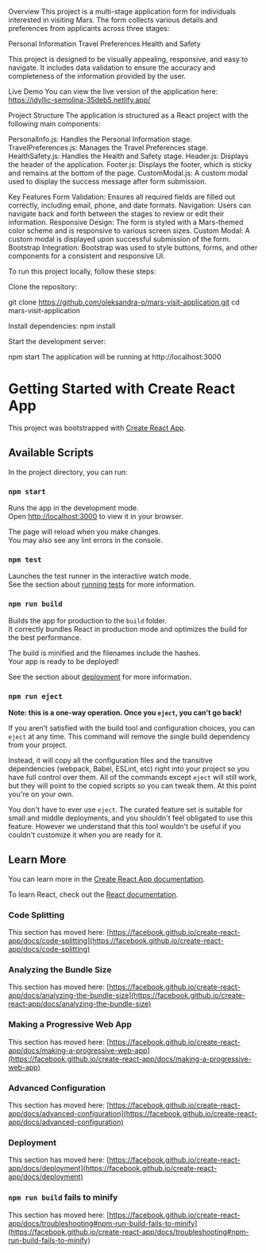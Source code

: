 Overview
This project is a multi-stage application form for individuals interested in visiting Mars. The form collects various details and preferences from applicants across three stages:

Personal Information
Travel Preferences
Health and Safety

This project is designed to be visually appealing, responsive, and easy to navigate. It includes data validation to ensure the accuracy and completeness of the information provided by the user.

Live Demo
You can view the live version of the application here: https://idyllic-semolina-35deb5.netlify.app/

Project Structure
The application is structured as a React project with the following main components:

PersonalInfo.js: Handles the Personal Information stage.
TravelPreferences.js: Manages the Travel Preferences stage.
HealthSafety.js: Handles the Health and Safety stage.
Header.js: Displays the header of the application.
Footer.js: Displays the footer, which is sticky and remains at the bottom of the page.
CustomModal.js: A custom modal used to display the success message after form submission.

Key Features
Form Validation: Ensures all required fields are filled out correctly, including email, phone, and date formats.
Navigation: Users can navigate back and forth between the stages to review or edit their information.
Responsive Design: The form is styled with a Mars-themed color scheme and is responsive to various screen sizes.
Custom Modal: A custom modal is displayed upon successful submission of the form.
Bootstrap Integration: Bootstrap was used to style buttons, forms, and other components for a consistent and responsive UI.





To run this project locally, follow these steps:

Clone the repository:

git clone https://github.com/oleksandra-o/mars-visit-application.git
cd mars-visit-application

Install dependencies:
npm install

Start the development server:

npm start
The application will be running at http://localhost:3000









# Getting Started with Create React App

This project was bootstrapped with [Create React App](https://github.com/facebook/create-react-app).

## Available Scripts

In the project directory, you can run:

### `npm start`

Runs the app in the development mode.\
Open [http://localhost:3000](http://localhost:3000) to view it in your browser.

The page will reload when you make changes.\
You may also see any lint errors in the console.

### `npm test`

Launches the test runner in the interactive watch mode.\
See the section about [running tests](https://facebook.github.io/create-react-app/docs/running-tests) for more information.

### `npm run build`

Builds the app for production to the `build` folder.\
It correctly bundles React in production mode and optimizes the build for the best performance.

The build is minified and the filenames include the hashes.\
Your app is ready to be deployed!

See the section about [deployment](https://facebook.github.io/create-react-app/docs/deployment) for more information.

### `npm run eject`

**Note: this is a one-way operation. Once you `eject`, you can't go back!**

If you aren't satisfied with the build tool and configuration choices, you can `eject` at any time. This command will remove the single build dependency from your project.

Instead, it will copy all the configuration files and the transitive dependencies (webpack, Babel, ESLint, etc) right into your project so you have full control over them. All of the commands except `eject` will still work, but they will point to the copied scripts so you can tweak them. At this point you're on your own.

You don't have to ever use `eject`. The curated feature set is suitable for small and middle deployments, and you shouldn't feel obligated to use this feature. However we understand that this tool wouldn't be useful if you couldn't customize it when you are ready for it.

## Learn More

You can learn more in the [Create React App documentation](https://facebook.github.io/create-react-app/docs/getting-started).

To learn React, check out the [React documentation](https://reactjs.org/).

### Code Splitting

This section has moved here: [https://facebook.github.io/create-react-app/docs/code-splitting](https://facebook.github.io/create-react-app/docs/code-splitting)

### Analyzing the Bundle Size

This section has moved here: [https://facebook.github.io/create-react-app/docs/analyzing-the-bundle-size](https://facebook.github.io/create-react-app/docs/analyzing-the-bundle-size)

### Making a Progressive Web App

This section has moved here: [https://facebook.github.io/create-react-app/docs/making-a-progressive-web-app](https://facebook.github.io/create-react-app/docs/making-a-progressive-web-app)

### Advanced Configuration

This section has moved here: [https://facebook.github.io/create-react-app/docs/advanced-configuration](https://facebook.github.io/create-react-app/docs/advanced-configuration)

### Deployment

This section has moved here: [https://facebook.github.io/create-react-app/docs/deployment](https://facebook.github.io/create-react-app/docs/deployment)

### `npm run build` fails to minify

This section has moved here: [https://facebook.github.io/create-react-app/docs/troubleshooting#npm-run-build-fails-to-minify](https://facebook.github.io/create-react-app/docs/troubleshooting#npm-run-build-fails-to-minify)

